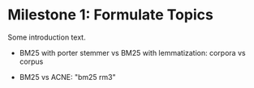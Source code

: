 # Milestone 1: Formulate Topics

Some introduction text.

- BM25 with porter stemmer vs BM25 with lemmatization: corpora vs corpus

- BM25 vs ACNE: "bm25 rm3"

